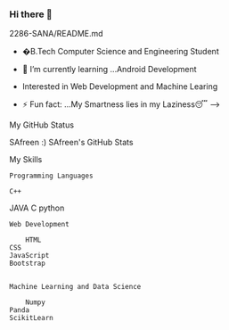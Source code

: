 ### Hi there 👋

2286-SANA/README.md

- �B.Tech Computer Science and Engineering Student
- 🌱 I’m currently learning ...Android Development
-  Interested in Web Development and Machine Learing

- ⚡ Fun fact: ...My Smartness lies in my Laziness😴
-->




My GitHub Status

SAfreen :) SAfreen's GitHub Stats

My Skills

    Programming Languages

	C++
  JAVA
  C
  python
	

    Web Development

		HTML
    CSS
    JavaScript
    Bootstrap
		

    Machine Learning and Data Science

		Numpy
    Panda
    ScikitLearn



